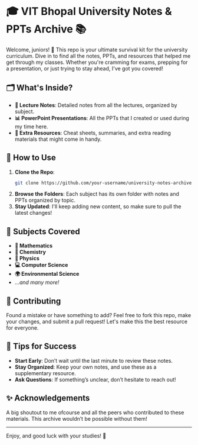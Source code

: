 
# 🎓 VIT Bhopal University Notes & PPTs Archive 📚

Welcome, juniors! 👋 This repo is your ultimate survival kit for the university curriculum. Dive in to find all the notes, PPTs, and resources that helped me get through my classes. Whether you're cramming for exams, prepping for a presentation, or just trying to stay ahead, I've got you covered!

## 🗂️ What's Inside?

- **📜 Lecture Notes**: Detailed notes from all the lectures, organized by subject.
- **📊 PowerPoint Presentations**: All the PPTs that I created or used during my time here.
- **📝 Extra Resources**: Cheat sheets, summaries, and extra reading materials that might come in handy.

## 🚀 How to Use

1. **Clone the Repo**: 
   ```bash
   git clone https://github.com/your-username/university-notes-archive.git
   ```
2. **Browse the Folders**: Each subject has its own folder with notes and PPTs organized by topic.
3. **Stay Updated**: I'll keep adding new content, so make sure to pull the latest changes!

## 📅 Subjects Covered

- **📐 Mathematics**
- **🧪 Chemistry**
- **🔬 Physics**
- **💻 Computer Science**
- **🌍 Environmental Science**
- _...and many more!_

## 🤝 Contributing

Found a mistake or have something to add? Feel free to fork this repo, make your changes, and submit a pull request! Let's make this the best resource for everyone.

## 🧠 Tips for Success

- **Start Early**: Don’t wait until the last minute to review these notes.
- **Stay Organized**: Keep your own notes, and use these as a supplementary resource.
- **Ask Questions**: If something’s unclear, don’t hesitate to reach out!

## ✨ Acknowledgements

A big shoutout to me ofcourse and all the peers who contributed to these materials. This archive wouldn’t be possible without them!

---

Enjoy, and good luck with your studies! 🎉
